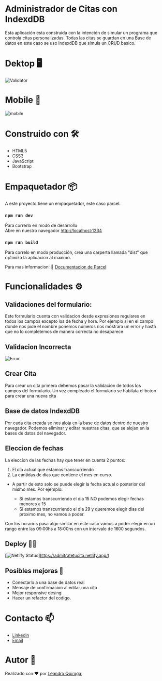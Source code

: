 # Administrador de Citas con IndexdDB   
Esta aplicación esta construida con la intención de simular un programa que controla citas personalizadas. Todas las citas se guardan en una Base de datos en este caso se uso IndexdDB que simula un CRUD basico. 

# Dektop  🖥 
![Validator](https://user-images.githubusercontent.com/80013958/135516753-78a37778-778a-4b28-8b03-dc59627643d0.gif)

# Mobile 📱
![mobile](https://user-images.githubusercontent.com/80013958/135516932-e0d05d52-c0c0-4c8d-b8f3-99074f5e4afa.gif)

# Construido con 🛠️
* HTML5
* CSS3 
* JavaScript
* Bootstrap 

# Empaquetador  📦
A este proyecto tiene un empaquetador, este caso parcel.

### `npm run dev`
Para correrlo en modo de desarrollo <br>
Abre en nuestro navegador [http://localhost:1234](http://localhost:1234)

### `npm run build`
Para correlo en modo producción, crea una carperta llamada "dist" que optimiza la aplicacion al maximo. 

Para mas informacion: 🧾 [Documentacion de Parcel](https://es.parceljs.org/getting_started.html)

# Funcionalidades ⚙️

## Validaciones del formulario: 
Este formulario cuenta con validacion desde expresiones regulares en 
todos los campos excepto los de fecha y hora. Por ejemplo si en el campo donde nos pide el nombre ponemos numeros nos mostrara un error y hasta que no lo completemos de manera correcta no desaparece

## Validacion Incorrecta 
![Error](https://user-images.githubusercontent.com/80013958/135517045-0b726d77-a3a7-4ad7-bc5e-2b934958b803.gif)

## Crear Cita 
Para crear un cita primero debemos pasar la validacion de todos los campos del formulario. Un vez compleado el formulario se habilata el boton para crear una nueva cita 

## Base de datos IndexdDB
Por cada cita creada se nos aloja en la base de datos dentro de nuestro navegador. Podemos eliminar y editar nuestras citas, que se alojan en la bases de datos del navegador. 

## Eleccion de fechas
La eleccion de las fechas hay que tener en cuenta 2 puntos:

1) El día actual que estamos transcurriendo
2) La cantidas de dias que contiene el mes en curso. 

*   A partir de esto solo se puede elegir la fecha actual o posterior del mismo mes. Por ejemplo:

    * Si estamos transcurriendo el dia 15 NO podemos elegir fechas menores a 15 <br>
    * Si estamos transcurriendo el dia 29 y queremos elegir dias del proximo mes, no vamos a poder. 

Con los horarios pasa algo similar en este caso vamos a poder elegir en un rango entre las 09:00hs a 18:00hs con un intervalo de 1600 segundos.

## Deploy 👨‍💻
[![Netlify Status](https://api.netlify.com/api/v1/badges/91bdc6d2-70d1-4734-947e-a9e15e487bd1/deploy-status)]https://admitratetucita.netlify.app/)

## Posibles mejoras 🚀
* Conectarlo a una base de datos real
* Mensaje de confirmacion al editar una cita
* Mejor responsive desing 
* Hacer un refactor del codigo. 

# Contacto 📫
- [Linkedin](https://www.linkedin.com/in/leanquiroga95/)
- [Email](mailto:leandroquiroga9514@gmail.com)

# Autor 👤
Realizado con ❤️ por [Leandro Quiroga](https://github.com/leandroquiroga);

